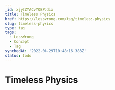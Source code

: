 ```yaml
---
_id: xjy2ZYACvYQBPJdix
title: Timeless Physics
href: https://lesswrong.com/tag/timeless-physics
slug: timeless-physics
type: tag
tags:
  - LessWrong
  - Concept
  - Tag
synchedAt: '2022-08-29T10:48:16.383Z'
status: todo
---
```


# Timeless Physics
